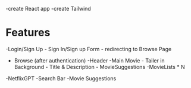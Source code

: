 -create React app
-create Tailwind



# Features
-Login/Sign Up
    - Sign In/Sign up Form
    - redirecting to Browse Page

- Browse (after authentication)
    -Header
    -Main Movie
        - Tailer in Background
        - Title & Description
        - MovieSuggestions
            -MovieLists * N

-NetflixGPT
    -Search Bar
    -Movie Suggestions